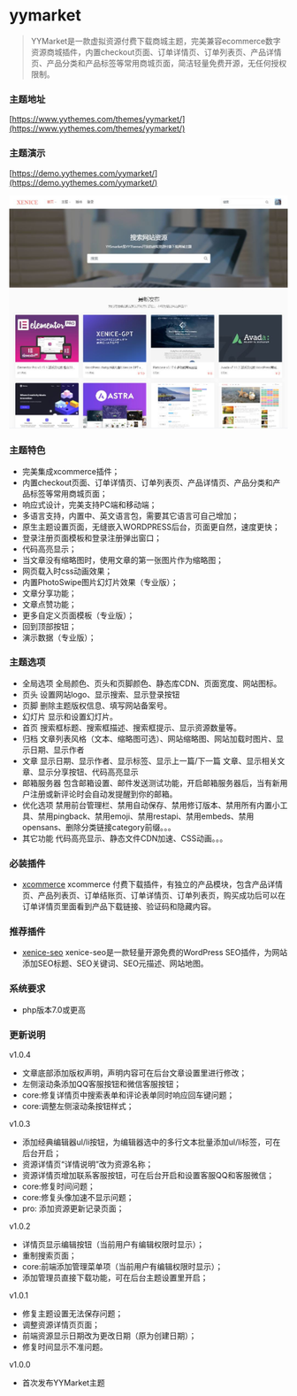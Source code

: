 # yymarket
> YYMarket是一款虚拟资源付费下载商城主题，完美兼容ecommerce数字资源商城插件，内置checkout页面、订单详情页、订单列表页、产品详情页、产品分类和产品标签等常用商城页面，简洁轻量免费开源，无任何授权限制。 

### 主题地址
[https://www.yythemes.com/themes/yymarket/](https://www.yythemes.com/themes/yymarket/)

### 主题演示
[https://demo.yythemes.com/yymarket/](https://demo.yythemes.com/yymarket/)

![yymarket](https://raw.githubusercontent.com/yythemes/yymarket/master/screenshot.png)


### 主题特色
- 完美集成xcommerce插件；
- 内置checkout页面、订单详情页、订单列表页、产品详情页、产品分类和产品标签等常用商城页面；
- 响应式设计，完美支持PC端和移动端；
- 多语言支持，内置中、英文语言包，需要其它语言可自己增加；
- 原生主题设置页面，无缝嵌入WORDPRESS后台，页面更自然，速度更快；
- 登录注册页面模板和登录注册弹出窗口；
- 代码高亮显示；
- 当文章没有缩略图时，使用文章的第一张图片作为缩略图；
- 网页载入时css动画效果；
- 内置PhotoSwipe图片幻灯片效果（专业版）；
- 文章分享功能；
- 文章点赞功能；
- 更多自定义页面模板（专业版）；
- 回到顶部按钮；
- 演示数据（专业版）；

### 主题选项
- 全局选项 全局颜色、页头和页脚颜色、静态库CDN、页面宽度、网站图标。
- 页头 设置网站logo、显示搜索、显示登录按钮
- 页脚 删除主题版权信息、填写网站备案号。
- 幻灯片 显示和设置幻灯片。
- 首页 搜索框标题、搜索框描述、搜索框提示、显示资源数量等。
- 归档 文章列表风格（文本、缩略图可选）、网站缩略图、网站加载时图片、显示日期、显示作者
- 文章 显示日期、显示作者、显示标签、显示上一篇/下一篇 文章、显示相关文章、显示分享按钮、代码高亮显示
- 邮箱服务器 包含邮箱设置、邮件发送测试功能，开启邮箱服务器后，当有新用户注册或新评论时会自动发提醒到你的邮箱。
- 优化选项 禁用前台管理栏、禁用自动保存、禁用修订版本、禁用所有内置小工具、禁用pingback、禁用emoji、禁用restapi、禁用embeds、禁用opensans、删除分类链接category前缀。。。
- 其它功能 代码高亮显示、静态文件CDN加速、CSS动画。。。


### 必装插件
- [xcommerce](https://www.xenice.com/plugins/xcommerce)
xcommerce 付费下载插件，有独立的产品模块，包含产品详情页、产品列表页、订单结账页、订单详情页、订单列表页，购买成功后可以在订单详情页里面看到产品下载链接、验证码和隐藏内容。


### 推荐插件
- [xenice-seo](https://www.xenice.com/plugins/xenice-seo)
xenice-seo是一款轻量开源免费的WordPress SEO插件，为网站添加SEO标题、SEO关键词、SEO元描述、网站地图。


### 系统要求
- php版本7.0或更高


### 更新说明

v1.0.4
- 文章底部添加版权声明，声明内容可在后台文章设置里进行修改；
- 左侧滚动条添加QQ客服按钮和微信客服按钮；
- core:修复详情页中搜索表单和评论表单同时响应回车键问题；
- core:调整左侧滚动条按钮样式；

v1.0.3
- 添加经典编辑器ul/li按钮，为编辑器选中的多行文本批量添加ul/li标签，可在后台开启；
- 资源详情页“详情说明”改为资源名称；
- 资源详情页增加联系客服按钮，可在后台开启和设置客服QQ和客服微信；
- core:修复时间问题；
- core:修复头像加速不显示问题；
- pro: 添加资源更新记录页面；

v1.0.2
- 详情页显示编辑按钮（当前用户有编辑权限时显示）；
- 重制搜索页面；
- core:前端添加管理菜单项（当前用户有编辑权限时显示）；
- 添加管理员直接下载功能，可在后台主题设置里开启；

v1.0.1
- 修复主题设置无法保存问题；
- 调整资源详情页页面；
- 前端资源显示日期改为更改日期（原为创建日期）；
- 修复时间显示不准问题。

v1.0.0
- 首次发布YYMarket主题
